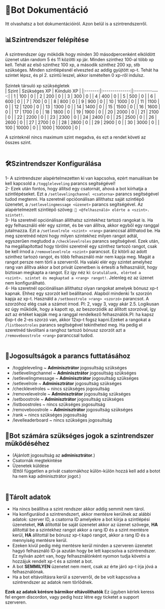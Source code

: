 # 📘Bot Dokumentáció <br>
Itt olvashatsz a bot dokumentációiról. Azon belül is a szintrendszerről.<br>
## 📊Szintrendszer felépítése<br>
A szintrendszer úgy möködik hogy minden 30 másodpercenként elköldött üzenet után random 5 és 11 közötti xp jár. Minden szinthez 100-al több xp kell. Tehát az első szinthez 100 xp, a második szinthez 200 xp, stb szükséges.
Minden szintlépésnél elveszted az addig gyüjtött xp-t. Tehát ha szintet lépsz, és pl 2. szintű leszel, akkor ismételten 0 xp-ről indulsz.<br><br>
Szintek társuló xp szükségletek<br>
| Szint | Szükséges XP | Kiinduló XP |
|:-------:|:--------------:|:-------------:|
| 1     | 100          | 0           |
| 2     | 200          | 0           |
| 3     | 300          | 0           |
| 4     | 400          | 0           |
| 5     | 500          | 0           |
| 6     | 600          | 0           |
| 7     | 700          | 0           |
| 8     | 800          | 0           |
| 9     | 900          | 0           |
| 10    | 1000         | 0           |
| 11    | 1100         | 0           |
| 12    | 1200         | 0           |
| 13    | 1300         | 0           |
| 14    | 1400         | 0           |
| 15    | 1500         | 0           |
| 16    | 1600         | 0           |
| 17    | 1700         | 0           |
| 18    | 1800         | 0           |
| 19    | 1900         | 0           |
| 20    | 2000         | 0           |
| 21    | 2100         | 0           |
| 22    | 2200         | 0           |
| 23    | 2300         | 0           |
| 24    | 2400         | 0           |
| 25    | 2500         | 0           |
| 26    | 2600         | 0           |
| 27    | 2700         | 0           |
| 28    | 2800         | 0           |
| 29    | 2900         | 0           |
| 30    | 3000         | 0           |
| 100    | 10000         | 0           |
| 1000    | 100000         | 0           |

A szinteknél nincs maximum szint megadva, és ezt a rendet követi az összes szint.<br><br>
## 🛠Szintrendszer Konfigurálása
1- A szintrendszer alapértelmezetten ki van kapcsolva, ezért manuálisan be kell kapcsold a `/toggleleveling` parancs segítségével!<br>
2- Ezek után fontos, hogy állítsd egy csatornát, ahová a bot kiírhatja a szintlépéseket. Ezt a `/setlevelingchannel <csatorna>` parancs segítségével tudod megtenni. Ha szeretnél opcióonálisan állíthatsz saját szintlépő üzenetet, a `/setlevelingmessage <üzenet>` parancs segítségével. Az alapértelmezett szintlépő szöveg: `🎉 <@felhasználó> elérte a <szint>. szintet!`.<br>
3- Ha szeretnél opciónálisan állíthatsz szintekhez tartozó rangokat is. Ha egy felhasználó elér egy szintet, és be van állítva, akkor egyből egy ranggal jutalmazza. Ezt a `/setlevelrole <szint> <rang>` paranccsal állíthatod be. Ha meg szeretnéd nézni hogy milyen szintekhez milyen rangot adtál, egyszerűen megtudod a `/checklevelroles` parancs segítségével. Ezek után, ha megállapítottad hogy törölni szeretnél egy szinthez tartozó rangot, csak be kell írnod a `/removelevelrole <szint>` parancsot. Ez kitörli az adott szinthez tartozó rangot, és több felhasználó már nem kapja meg. Magát a rangot persze nem törli a szerverről. Ha valaki elér egy szintet amelyhez rang van állítva akkor a bot privát üzenetben is értesíti a felhasználót, hogy biztosan megkapta a rangot. Ez így néz ki: `Gratulálunk, elérted a <szint>. szintet és megkaptad a <rang> rangot!`. Jelenleg ez az üzenet nem konfigurálható.<br>
4- Ha szeretnél opciónálisan állíthatsz olyan rangokat amelyek bónusz xp-t kapnak. Ehhez egy szorzót kell beállítanod. Alapból mindenki 1x szorzón kapja az xp-t. Használd a `/setboostrole >rang> <szorzó>` parancsot. A szorzóhoz elég csak a számot írnod. Pl: 2, vagy 3, vagy akár 2.5. Logikusan ez úgy működik, hogy a kapott xp, az beszorzódik az állított szorzóval, így azt az értéket kapják meg a ranggal rendelkező felhasználók.Pl: ha kapsz 6xp-t de 2-es szorzó van, akkor 12xp-t fogsz kapni.Ezeket a rangokat a `/listboostroles` parancs segítségével tekintheted meg. Ha pedig el szeretnéd távolítani a ranghoz tartozó bónusz szorzót azt a `/removeboostrole <rang>` paranccsal tudod.<br><br>
## 🔔Jogosultságok a parancs futtatásához
  - /toggleleveling ~ **Adminisztrátor** jogosultság szükséges
  - /setlevelingchannel ~ **Adminisztrátor** jogosultság szükséges
  - /setlevelingmessage ~ **Adminisztrátor** jogosultság szükséges
  - /setlevelrole ~ **Adminisztrátor** jogosultság szükséges
  - /checklevelroles ~ nincs szükséges jogosultság
  - /removelevelrole ~ **Adminisztrátor** jogosultság szükséges
  - /setboostrole ~ **Adminisztrátor** jogosultság szükséges
  - /listboostroles ~ nincs szükséges jogosultság
  - /removeboostrole ~ **Adminisztrátor** jogosultság szükséges
  - /rank ~ nincs szükséges jogosultság
  - /levelleaderboard ~ nincs szükséges jogosultság<br>

## 🤖Bot számára szükséges jogok a szintrendszer müködéséhez
  - (Ajánlott jogosultság az **adminisztrátor**.)
  - Csatornák megtekintése
  - Üzenetek küldése<br>
(Ettől független a privát csatornákhoz külön-külön hozzá kell add a botot ha nem kap adminisztrátor jogot.)<br><br>

## 📁Tárolt adatok
  - Ha nincs beállítva a szint rendszer akkor addig semmit nem tárol.
  - Ha konfigurálod a szintrendszert, akkor mentésre kerülnek az alábbi adatok: szerver ID, a csatorna ID amelyekre a bot kiírja a szintlépési üzeneteket, **HA** állítottál be saját üzenetet akkor az üzenet szövege, **HA** állítottál be a szintekhez rangot akkor a rang ID és a szint mentésre kerül, **HA** állítottál be  bónusz xp-t kapó rangot, akkor a rang ID és a mennyiség mentésre kerül.
  - Ezeken kívül pedig még mentésre kerül minden a szerveren üzenetet hagyó felhasználó ID-ja azután hogy be lett kapcsolva a szintrendszer. Ez nyilván azért van, hogy felhasználónként nyomon tudja követni a hozzájuk rendelt xp-t és a szintet a bot.
  - A bot **SEMMILYEN** üzenetet nem ment, csak az érte járó xp-t írja jóvá a felhasználónak.<br>
  - Ha a bot eltávolításra kerül a szerverről, de be volt kapcsolva a szintrendszer az adatok nem törlődnek.

**Ezek az adatok kérésre bármikor eltávolíthatók**
Ez ügyben kérlek keress fel engem discordon, vagy pedig hozz létre egy ticketet a support szerveren.



